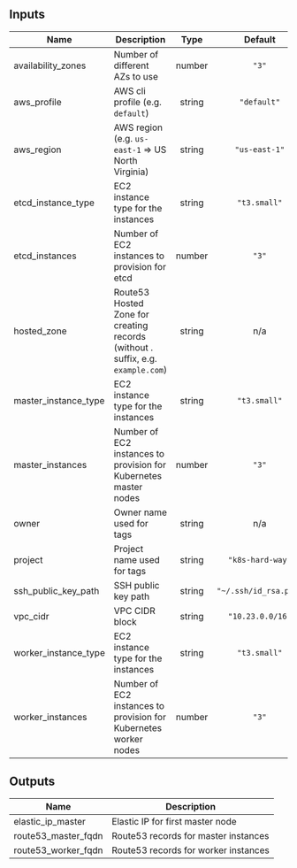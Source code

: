 


<!-- BEGINNING OF PRE-COMMIT-TERRAFORM DOCS HOOK -->
## Inputs

| Name | Description | Type | Default | Required |
|------|-------------|:----:|:-----:|:-----:|
| availability\_zones | Number of different AZs to use | number | `"3"` | no |
| aws\_profile | AWS cli profile (e.g. `default`) | string | `"default"` | no |
| aws\_region | AWS region (e.g. `us-east-1` => US North Virginia) | string | `"us-east-1"` | no |
| etcd\_instance\_type | EC2 instance type for the instances | string | `"t3.small"` | no |
| etcd\_instances | Number of EC2 instances to provision for etcd | number | `"3"` | no |
| hosted\_zone | Route53 Hosted Zone for creating records (without . suffix, e.g. `example.com`) | string | n/a | yes |
| master\_instance\_type | EC2 instance type for the instances | string | `"t3.small"` | no |
| master\_instances | Number of EC2 instances to provision for Kubernetes master nodes | number | `"3"` | no |
| owner | Owner name used for tags | string | n/a | yes |
| project | Project name used for tags | string | `"k8s-hard-way"` | no |
| ssh\_public\_key\_path | SSH public key path | string | `"~/.ssh/id_rsa.pub"` | no |
| vpc\_cidr | VPC CIDR block | string | `"10.23.0.0/16"` | no |
| worker\_instance\_type | EC2 instance type for the instances | string | `"t3.small"` | no |
| worker\_instances | Number of EC2 instances to provision for Kubernetes worker nodes | number | `"3"` | no |

## Outputs

| Name | Description |
|------|-------------|
| elastic\_ip\_master | Elastic IP for first master node |
| route53\_master\_fqdn | Route53 records for master instances |
| route53\_worker\_fqdn | Route53 records for worker instances |

<!-- END OF PRE-COMMIT-TERRAFORM DOCS HOOK -->
